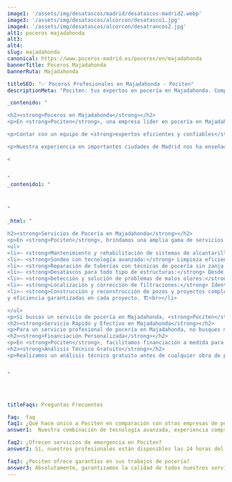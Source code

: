 ```yaml
---
image1: '/assets/img/desatascos/madrid/desatascos-madrid2.webp'
image3: '/assets/img/desatascos/alcorcon/desatasco1.jpg'
image4: '/assets/img/desatascos/alcorcon/desatrancos2.jpg'
alt1: poceros majadahonda
alt3:
alt4:
slug: majadahonda
canonical: https://www.poceros-madrid.es/poceros/en/majadahonda
bannerTitle: Poceros Majadahonda
bannerRuta: Majadahonda

titleSEO: "✅ Poceros Profesionales en Majadahonda - Pociten"
descriptionMeta: "Pociten: tus expertos en pocería en Majadahonda. Compromiso con la calidad y mejora de presupuestos. Llámanos al 647 37 67 82 📱."

_contenido: "

<h2><strong>Poceros en Majadahonda</strong></h2>
<p>En <strong>Pociten</strong>, una empresa líder en pocería en Majadahonda, nos destacamos por nuestra <strong>tecnología avanzada</strong> en el mantenimiento y limpieza de pozos y sistemas de alcantarillado. Entendemos la <em>importancia crítica</em> de estos servicios para mantener la funcionalidad y salubridad tanto en pequeñas como en grandes ciudades, especialmente cuando se enfrentan a atascos y colapsos. 🚧</p>

<p>Contar con un equipo de <strong>expertos eficientes y confiables</strong> es esencial para manejar cualquier emergencia. Nuestros profesionales en Majadahonda están técnicamente preparados y poseen una <em>amplia experiencia</em> y dedicación al servicio, listos para resolver cualquier problema de pocería que surja. 👷‍♂️</p>

<p>Nuestra experiencia en importantes ciudades de Madrid nos ha enseñado a evitar errores comunes y a proteger la salud de nuestros clientes y la integridad de las estructuras urbanas. Disponibles <strong>las 24 horas del día, los 365 días del año</strong>, ofrecemos soluciones rápidas a emergencias a tarifas competitivas en relación con la calidad de nuestro servicio. ⏰</p>

<


"
_contenido1: "



"

_html: "

h2><strong>Servicios de Pocería en Majadahonda</strong></h2>
<p>En <strong>Pociten</strong>, brindamos una amplia gama de servicios de pocería en Majadahonda, disponibles incluso en días festivos:</p>
<ul>
<li>⇨ <strong>Mantenimiento y rehabilitación de sistemas de alcantarillado:</strong> Prevención de futuros colapsos. 🚧<br></li>
<li>⇨ <strong>Sondeo con tecnología avanzada:</strong> Limpieza eficiente de tuberías, cañerías y pozos sin necesidad de excavaciones disruptivas. 🚜<br></li>
<li>⇨ <strong>Reparación de tuberías con técnicas de pocería sin zanja:</strong> Renovación y reparación mínimamente invasiva. 🔧<br></li>
<li>⇨ <strong>Desatascos para todo tipo de estructuras:</strong> Desde alcantarillados hasta cañerías individuales. 🚿<br></li>
<li>⇨ <strong>Detección y solución de problemas de malos olores:</strong> Diagnóstico preciso con tecnología avanzada. 👃<br></li>
<li>⇨ <strong>Localización y corrección de filtraciones:</strong> Identificación y resolución efectiva de la fuente del problema. 💧<br></li>
<li>⇨ <strong>Construcción y reconstrucción de pozos y proyectos completos de alcantarillado:</strong> Calidad
y eficiencia garantizadas en cada proyecto. 🏗️<br></li>

</ul>
<p>Si buscas un servicio de pocería en Majadahonda, <strong>Pociten</strong> es tu mejor opción. Solicita un presupuesto sin compromiso y disfruta de nuestras tarifas ajustadas a tus necesidades, asegurando el mejor servicio en la región. 💼</p>
<h2><strong>Servicio Rápido y Efectivo en Majadahonda</strong></h2>
<p>Para un servicio profesional de pocería en Majadahonda, no busques más allá de <strong>Pociten</strong>. Ofrecemos soluciones rápidas, profesionales y 100% efectivas para todas tus necesidades de pocería y desatascos. ⚡</p>
<h2><strong>Financiación Personalizada</strong></h2>
<p>En <strong>Pociten</strong>, facilitamos financiación a medida para obras de pocería y construcción de pozos. Contáctanos para informarte y resolver cualquier duda sobre nuestros servicios en toda la Comunidad de Madrid y provincias cercanas. 💳</p>
<h2><strong>Análisis Técnico Gratuito</strong></h2>
<p>Realizamos un análisis técnico gratuito antes de cualquier obra de pocería o instalación de tuberías, arquetas, etc. Nuestros expertos visitarán tu ubicación para evaluar el terreno y ofrecerte un presupuesto personalizado sin compromiso. Además, nuestro equipo de arquitectura te proporcionará un informe detallado sobre el proyecto. 🔍</p>


"




titleFaqs: Preguntas Frecuentes

faq:  faq
faq1: ¿Qué hace único a Pociten en comparación con otras empresas de pocería en Majadahonda?
answer1:  Nuestra combinación de tecnología avanzada, experiencia comprobada y disponibilidad constante nos distingue en el mercado. Ofrecemos soluciones rápidas y efectivas a cualquier problema de pocería

faq2: ¿Ofrecen servicios de emergencia en Pociten?
answer2: Sí, nuestros profesionales están disponibles las 24 horas del día, los 365 días del año, para responder a cualquier emergencia de pocería o desatasco en Majadahonda

faq3: ¿Pociten ofrece garantías en sus trabajos de pocería?
answer3: Absolutamente, garantizamos la calidad de todos nuestros servicios de pocería, incluyendo reparaciones, mantenimientos y construcciones, asegurando la satisfacción total de nuestros clientes
---
```

